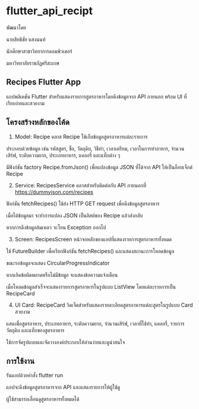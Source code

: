 # flutter_api_recipt

พัฒนาโดย

นายสิทธิชัย แสงนนท์

นักศึกษาสาขาวิทยาการคอมพิวเตอร์

มหาวิทยาลัยราชภัฏศรีสะเกษ

## Recipes Flutter App
แอปพลิเคชัน Flutter สำหรับแสดงรายการสูตรอาหารโดยดึงข้อมูลจาก API ภายนอก พร้อม UI ที่เรียบง่ายและสวยงาม

## โครงสร้างหลักของโค้ด

1. Model: Recipe
คลาส Recipe ใช้เก็บข้อมูลสูตรอาหารแต่ละรายการ

ประกอบด้วยข้อมูล เช่น รหัสสูตร, ชื่อ, วัตถุดิบ, วิธีทำ, เวลาเตรียม, เวลาในการทำอาหาร, จำนวนเสิร์ฟ, ระดับความยาก, ประเภทอาหาร, แคลอรี่ และแท็กต่าง ๆ

มีฟังก์ชัน factory Recipe.fromJson() เพื่อแปลงข้อมูล JSON ที่ได้จาก API ให้เป็นอ็อบเจ็กต์ Recipe

2. Service: RecipesService
คลาสสำหรับติดต่อกับ API ภายนอกที่ https://dummyjson.com/recipes

ฟังก์ชัน fetchRecipes() ใช้ส่ง HTTP GET request เพื่อดึงข้อมูลสูตรอาหาร

เมื่อได้ข้อมูลมา จะทำการแปลง JSON เป็นลิสต์ของ Recipe แล้วส่งกลับ

หากการดึงข้อมูลล้มเหลว จะโยน Exception ออกไป

3. Screen: RecipesScreen
หน้าจอหลักของแอปที่แสดงรายการสูตรอาหารทั้งหมด

ใช้ FutureBuilder เพื่อเรียกฟังก์ชัน fetchRecipes() และแสดงสถานะการโหลดข้อมูล

ขณะรอข้อมูลจะแสดง CircularProgressIndicator

หากเกิดข้อผิดพลาดหรือไม่มีข้อมูล จะแสดงข้อความแจ้งเตือน

เมื่อโหลดข้อมูลสำเร็จจะแสดงรายการสูตรอาหารในรูปแบบ ListView โดยแต่ละรายการเป็น RecipeCard

4. UI Card: RecipeCard
วิดเจ็ตสำหรับแสดงรายละเอียดสูตรอาหารแต่ละสูตรในรูปแบบ Card สวยงาม

แสดงชื่อสูตรอาหาร, ประเภทอาหาร, ระดับความยาก, จำนวนเสิร์ฟ, เวลาที่ใช้ทำ, แคลอรี่, รายการวัตถุดิบ และแท็กของสูตรอาหาร

ใช้การจัดรูปแบบและจัดวางองค์ประกอบให้อ่านง่ายและดูน่าสนใจ

## การใช้งาน
รันแอปด้วยคำสั่ง flutter run

แอปจะดึงข้อมูลสูตรอาหารจาก API และแสดงรายการให้ผู้ใช้ดู

ผู้ใช้สามารถเลื่อนดูสูตรอาหารทั้งหมดได้
